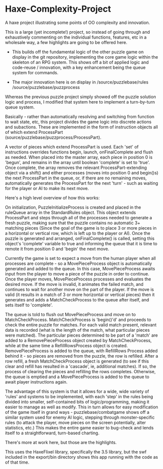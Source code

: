 Haxe-Complexity-Project
=======================

A haxe project illustrating some points of OO complexity and innovation.

This is a large (yet incomplete!) project, so instead of going through 
and exhaustively commenting on the individual functions, features, etc
in a wholesale way, a few highlights are going to be offered here.

* This builds off the fundamental logic of the other puzzle game on
display in the git repository, implementing the core game logic within
the skeleton of an RPG system. This shows off a bit of applied logic
and code-reuse / innovation, with a key enhancement being the queue
system for commands.

* The major innovation here is on display in
/source/puzzlebase/rules
/source/puzzlebase/puzzprocess

Whereas the previous puzzle project simply showed off the puzzle solution
logic and process, I modified that system here to implement a turn-by-turn
queue system.

Basically - rather than automatically resolving and switching from function
to wait state, etc, this project divides the game logic into discrete actions
and subactions. These are implemented in the form of instruction objects
all of which extend ProcessPart (source/puzzlebase/puzzprocess/ProcessPart).

A vector of pieces which extend ProcessPart is used. Each 'set' of instructions 
overrides functions begin, launch, onFinalComplete and flush as needed. When
placed into the master array, each piece in position 0 is 'begun', and remains
in the array until boolean 'complete' is set to 'true'. Once complete, the array
removes the relevant ProcessPart-extending object via a shift() and either
processes (moves into position 0 and begin()s) the next ProcessPart in the queue,
or, if there are no remaining moves, automatically generates the ProcessPart for
the next 'turn' - such as waiting for the player or AI to make its next move.

Here's a high level overview of how this works:

On initialization, PuzzleInitializeProcess is created and placed in the ruleQueue 
array in the StandardRules object. This object extends ProcessPart and steps through
all of the processes needed to generate a fresh puzzle, making sure that the puzzle
contains no automatic 3+ matching pieces (Since the goal of the game is to place
3 or more pieces in a horizontal or vertical row, which is left up to the player
or AI). Once the puzzle is generated and arranged, onFinalComplete() is called,
setting this object's 'complete' variable to true and informing the queue that
it is time to remote it from position 0 and 'begin' the next move.

Currently the game is set to expect a move from the human player when all processes
are complete - so a MovePieceProcess object is automatically generated and added
to the queue. In this case, MovePieceProcess awaits input from the player to move
a piece of the puzzle in order to continue. Once the player moves, MovePieceProcess
processes and evaluates the desired move. If the move is invalid, it animates the
failed match, and continues to wait for another move on the part of the player. If
the move is valid (it results in a match of 3 or more horizontal or vertical pieces)
then it generates and adds a MatchCheckProcess to the queue after itself, and sets
itself to 'complete'.

The queue is told to flush out MovePieceProcess and move on to MatchCheckProcess.
MatchCheckProcess is 'begin()'d' and proceeds to check the entire puzzle for matches.
For each valid match present, relevant data is recorded (what is the length of the
match, what particular pieces were matched). The particular pieces determined to
be part of a 'match' are added to a RemovePieceProcess object created by
MatchCheckProcess, while at the same time a RefillRowsProcess object is created.
RemovePieceProcess is added to the queue, with RefillRows Process added behind it -
so pieces are removed from the puzzle, the row is refilled. After a row refill,
a fresh MatchCheckProcess object is generated (to see if this clear and refill
has resulted in a 'cascade', ie, additional matches). If so, the process of 
clearing the pieces and refilling the rows completes. Otherwise, the queue is emptied
and a MovePieceProcess is added to the queue to await player instructions again.

The advantage of this system is that it allows for a wide, wide variety of 'rules'
and systems to be implemented, with each 'step' in the rules being divided into
smaller, self-contained bits of logic/programming, making it easier to manage
as well as modify. This in turn allows for easy modification of the game itself
in grand ways - puzzlebase/combatgame shows off a similar system used for enemy
AI logic, stepping through monster-specific rules (to attack the player, move
pieces on the screen potentially, alter statistics, etc.) This makes the entire
game easier to bug-check and lends itself to a straightforward, turn-based
charting.

There's more at work here, but those are the highlights.

This uses the HaxeFlixel library, specifically the 3.5 library, but the swf included
in the export/bin directory shows this app running with the code as of that time.
